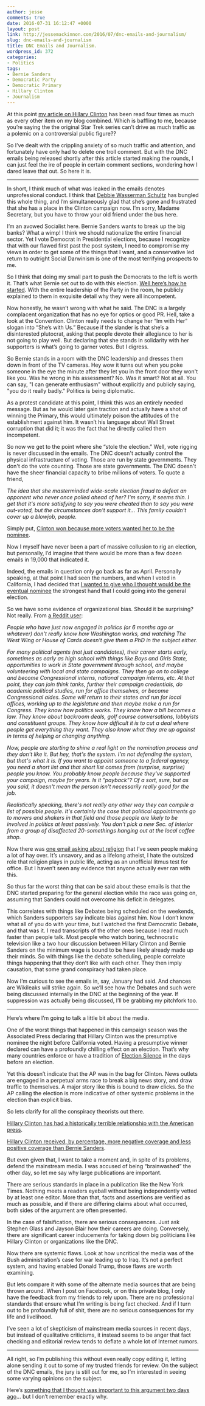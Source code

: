 ```yaml
---
author: jesse
comments: true
date: 2016-07-31 16:12:47 +0000
layout: post
link: http://jessemackinnon.com/2016/07/dnc-emails-and-journalism/
slug: dnc-emails-and-journalism
title: DNC Emails and Journalism.
wordpress_id: 372
categories:
- Politics
tags:
- Bernie Sanders
- Democratic Party
- Democratic Primary
- Hillary Clinton
- Journalism
---
```


At this point [my article on Hillary Clinton](http://jessemackinnon.com/2016/07/belief-hatred-and-the-democratic-primary/) has been read four times as much as every other item on my blog combined. Which is baffling to me, because you’re saying the the original Star Trek series can’t drive as much traffic as a polemic on a controversial public figure??

So I’ve dealt with the crippling anxiety of so much traffic and attention, and fortunately have only had to delete one troll comment. But with the DNC emails being released shortly after this article started making the rounds, I can just feel the ire of people in certain comment sections, wondering how I dared leave that out. So here it is.



* * *



In short, I think much of what was leaked in the emails denotes unprofessional conduct. I think that [Debbie Wasserman Schultz](http://www.politico.com/story/2016/07/debbie-wasserman-schultz-dnc-226100) has bungled this whole thing, and I’m simultaneously glad that she’s gone and frustrated that she has a place in the Clinton campaign now. I’m sorry, Madame Secretary, but you have to throw your old friend under the bus here.

I’m an avowed Socialist here. Bernie Sanders wants to break up the big banks? What a wimp! I think we should nationalize the entire financial sector. Yet I vote Democrat in Presidential elections, because I recognize that with our flawed first past the post system, I need to compromise my views in order to get some of the things that I want, and a conservative led return to outright Social Darwinism is one of the most terrifying prospects to me.

So I think that doing my small part to push the Democrats to the left is worth it. That’s what Bernie set out to do with this election. [Well here’s how he started](http://www.huffingtonpost.com/entry/bernie-sanders-explains-to-democrats-why-they-lose-elections_us_55e0bc4ee4b0aec9f35346ff). With the entire leadership of the Party in the room, he publicly explained to them in exquisite detail why they were all incompetent.

Now honestly, he wasn’t wrong with what he said. The DNC is a largely complacent organization that has no eye for optics or good PR. Hell, take a look at the Convention. Clinton really needs to change her “Im with Her” slogan into “She’s with Us.” Because if the slander is that she’s a disinterested plutocrat, asking that people devote their allegiance to her is not going to play well. But declaring that she stands in solidarity with her supporters is what’s going to garner votes. But I digress.

So Bernie stands in a room with the DNC leadership and dresses them down in front of the TV cameras. Hey wow it turns out when you poke someone in the eye the minute after they let you in the front door they won't like you. Was he wrong in his assessment? No. Was it smart? Not at all. You can say, "I can generate enthusiasm" without explicitly and publicly saying, "you do it really badly." Politics is being diplomatic.

As a protest candidate at this point, I think this was an entirely needed message. But as he would later gain traction and actually have a shot of winning the Primary, this would ultimately poison the attitudes of the establishment against him. It wasn’t his language about Wall Street corruption that did it; it was the fact that he directly called them incompetent.

So now we get to the point where she “stole the election.” Well, vote rigging is never discussed in the emails. The DNC doesn't actually control the physical infrastructure of voting. Those are run by state governments. They don't do the vote counting. Those are state governments. The DNC doesn't have the sheer financial capacity to bribe millions of voters. To quote a friend,

_The idea that she masterminded wide-scale election fraud to defeat an opponent who never once polled ahead of her? I'm sorry, it seems thin. I get that it's more satisfying to say you were cheated than to say you were out-voted, but the circumstances don't support it… This family couldn't cover up a blowjob, people._

Simply put, [Clinton won because more voters wanted her to be the nominee](http://fivethirtyeight.com/features/the-system-isnt-rigged-against-sanders/?ex_cid=story-facebook).

Now I myself have never been a part of massive collusion to rig an election, but personally, I’d imagine that there would be more than a few dozen emails in 19,000 that indicated it.

Indeed, the emails in question only go back as far as April. Personally speaking, at that point I had seen the numbers, and when I voted in California, I had decided that [I wanted to give who I thought would be the eventual nominee](http://fivethirtyeight.com/features/a-sanders-comeback-would-be-unprecedented/) the strongest hand that I could going into the general election.

So we have some evidence of organizational bias. Should it be surprising? Not really. From [a Reddit user](https://www.reddit.com/r/NeutralPolitics/comments/4ujihm/is_there_actually_evidence_in_the_leaked_dnc/):

_People who have just now engaged in politics (or 6 months ago or whatever) don't really know how Washington works, and watching The West Wing or House of Cards doesn't give them a PhD in the subject either._

_For many political agents (not just candidates), their career starts early, sometimes as early as high school with things like Boys and Girls State, opportunities to work in State government through school, and maybe volunteering with local and state campaigns. They then go on to college and become Congressional interns, national campaign interns, etc. At that point, they can join think tanks, further their campaign credentials, do academic political studies, run for office themselves, or become Congressional aides. Some will return to their states and run for local offices, working up to the legislature and then maybe make a run for Congress. They know how politics works. They know how a bill becomes a law. They know about backroom deals, golf course conversations, lobbyists and constituent groups. They know how difficult it is to cut a deal where people get everything they want. They also know what they are up against in terms of helping or changing anything._

_Now, people are starting to shine a real light on the nomination process and they don't like it. But hey, that's the system. I'm not defending the system, but that's what it is. If you want to appoint someone to a federal agency, you need a short list and that short list comes from (surprise, surprise) people you know. You probably know people because they've supported your campaign, maybe for years. Is it "payback"? Of a sort, sure, but as you said, it doesn't mean the person isn't necessarily really good for the job._

_Realistically speaking, there's not really any other way they can compile a list of possible people. It's certainly the case that political appointments go to movers and shakers in that field and those people are likely to be involved in politics at least passively. You don't pick a new Sec. of Interior from a group of disaffected 20-somethings hanging out at the local coffee shop._

Now there was [one email asking about religion](https://wikileaks.org/dnc-emails/emailid/7643) that I’ve seen people making a lot of hay over. It’s unsavory, and as a lifelong atheist, I hate the outsized role that religion plays in public life, acting as an unofficial litmus test for office. But I haven’t seen any evidence that anyone actually ever ran with this.

So thus far the worst thing that can be said about these emails is that the DNC started preparing for the general election while the race was going on, assuming that Sanders could not overcome his deficit in delegates.

This correlates with things like Debates being scheduled on the weekends, which Sanders supporters say indicate bias against him. Now I don’t know what all of you do with your time, but I watched the first Democratic Debate, and that was it. I read transcripts of the other ones because I read much faster than people talk. Most people who watch boring, technocratic television like a two hour discussion between Hillary Clinton and Bernie Sanders on the minimum wage is bound to be have likely already made up their minds. So with things like the debate scheduling, people correlate things happening that they don’t like with each other. They then imply causation, that some grand conspiracy had taken place.

Now I’m curious to see the emails in, say, January had said. And chances are Wikileaks will strike again. So we’ll see how the Debates and such were being discussed internally in the DNC at the beginning of the year. If suppression was actually being discussed, I’ll be grabbing my pitchfork too.



* * *



Here’s where I’m going to talk a little bit about the media.

One of the worst things that happened in this campaign season was the Associated Press declaring that Hillary Clinton was the presumptive nominee the night before California voted. Having a presumptive winner declared can have a profoundly chilling effect on an election. That’s why many countries enforce or have a tradition of [Election Silence](https://en.wikipedia.org/wiki/Election_silence) in the days before an election.

Yet this doesn’t indicate that the AP was in the bag for Clinton. News outlets are engaged in a perpetual arms race to break a big news story, and draw traffic to themselves. A major story like this is bound to draw clicks. So the AP calling the election is more indicative of other systemic problems in the election than explicit bias.

So lets clarify for all the conspiracy theorists out there.

[Hillary Clinton has had a historically terrible relationship with the American press](http://www.mediaite.com/online/days-after-relaunch-hillary-campaigns-press-relations-already-hits-new-low/).

[Hillary Clinton received, by percentage, more negative coverage and less positive coverage than Bernie Sanders](http://mediamatters.org/blog/2016/04/15/media-analysis-shows-hillary-clinton-has-received-most-negative-stories-least-positive-stories-all/209945).

But even given that, I want to take a moment and, in spite of its problems, defend the mainstream media. I was accused of being “brainwashed” the other day, so let me say why large publications are important.

There are serious standards in place in a publication like the New York Times. Nothing meets a readers eyeball without being independently vetted by at least one editor. More than that, facts and assertions are verified as much as possible, and if there are differing claims about what occurred, both sides of the argument are often presented.

In the case of falsification, there are serious consequences. Just ask Stephen Glass and Jayson Blair how their careers are doing. Conversely, there are significant career inducements for taking down big politicians like Hillary Clinton or organizations like the DNC.

Now there are systemic flaws. Look at how uncritical the media was of the Bush administration’s case for war leading up to Iraq. It’s not a perfect system, and having enabled Donald Trump, those flaws are worth examining.

But lets compare it with some of the alternate media sources that are being thrown around. When I post on Facebook, or on this private blog, I only have the feedback from my friends to rely upon. There are no professional standards that ensure what I’m writing is being fact checked. And if I turn out to be profoundly full of shit, there are no serious consequences for my life and livelihood.

I’ve seen a lot of skepticism of mainstream media sources in recent days, but instead of qualitative criticisms, it instead seems to be anger that fact checking and editorial review tends to deflate a whole lot of Internet rumors.



* * *



All right, so I’m publishing this without even really copy editing it, letting alone sending it out to some of my trusted friends for review. On the subject of the DNC emails, the jury is still out for me, so I’m interested in seeing some varying opinions on the subject.

Here’s [something that I thought was important to this argument two days ago](http://www.nytimes.com/politics/first-draft/2016/01/20/bernie-sanders-gets-some-outside-help-he-didnt-ask-for/)… but I don’t remember exactly why.
